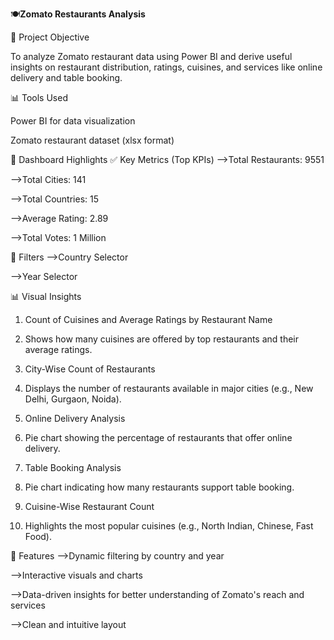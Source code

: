 🍽️**Zomato Restaurants Analysis**

📌 Project Objective

To analyze Zomato restaurant data using Power BI and derive useful insights on restaurant distribution, ratings, cuisines, and services like online delivery and table booking.


📊 Tools Used

Power BI for data visualization

Zomato restaurant dataset (xlsx format)

📁 Dashboard Highlights
✅ Key Metrics (Top KPIs)
-->Total Restaurants: 9551

-->Total Cities: 141

-->Total Countries: 15

-->Average Rating: 2.89

-->Total Votes: 1 Million

📌 Filters
-->Country Selector

-->Year Selector


📊 Visual Insights
1) Count of Cuisines and Average Ratings by Restaurant Name

2) Shows how many cuisines are offered by top restaurants and their average ratings.

3) City-Wise Count of Restaurants

4) Displays the number of restaurants available in major cities (e.g., New Delhi, Gurgaon, Noida).

5) Online Delivery Analysis

6) Pie chart showing the percentage of restaurants that offer online delivery.

7) Table Booking Analysis

8) Pie chart indicating how many restaurants support table booking.

9) Cuisine-Wise Restaurant Count

10) Highlights the most popular cuisines (e.g., North Indian, Chinese, Fast Food).



🧩 Features
-->Dynamic filtering by country and year

-->Interactive visuals and charts

-->Data-driven insights for better understanding of Zomato's reach and services

-->Clean and intuitive layout
